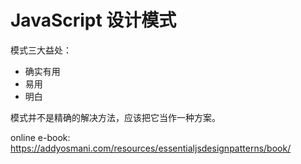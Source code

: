 # JavaScript 设计模式

模式三大益处：

* 确实有用
* 易用
* 明白

模式并不是精确的解决方法，应该把它当作一种方案。

online e-book: https://addyosmani.com/resources/essentialjsdesignpatterns/book/
